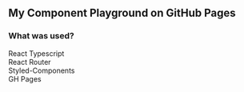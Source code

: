 ## My Component Playground on GitHub Pages

### What was used?
React Typescript  
React Router  
Styled-Components  
GH Pages  
